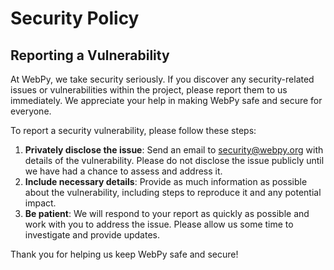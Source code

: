 # Security Policy

## Reporting a Vulnerability

At WebPy, we take security seriously. If you discover any security-related issues or vulnerabilities within the project, please report them to us immediately. We appreciate your help in making WebPy safe and secure for everyone.

To report a security vulnerability, please follow these steps:

1. **Privately disclose the issue**: Send an email to [security@webpy.org](mailto:security@webpy.org) with details of the vulnerability. Please do not disclose the issue publicly until we have had a chance to assess and address it.
2. **Include necessary details**: Provide as much information as possible about the vulnerability, including steps to reproduce it and any potential impact.
3. **Be patient**: We will respond to your report as quickly as possible and work with you to address the issue. Please allow us some time to investigate and provide updates.

Thank you for helping us keep WebPy safe and secure!
